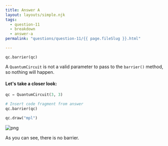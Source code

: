 ```yaml
---
title: Answer A
layout: layouts/simple.njk
tags:
  - question-11
  - breakdown
  - answer-a
permalink: "questions/question-11/{{ page.fileSlug }}.html"

---
```



`qc.barrier(qc)`  

A `QuantumCircuit` is not a valid parameter to pass to the `barrier()` method, so nothing will happen.

#### Let's take a closer look:


```python
qc = QuantumCircuit(3, 3)

# Insert code fragment from answer
qc.barrier(qc)

qc.draw("mpl")
```




    
![png](output_15_0.png)
    



As you can see, there is no barrier.